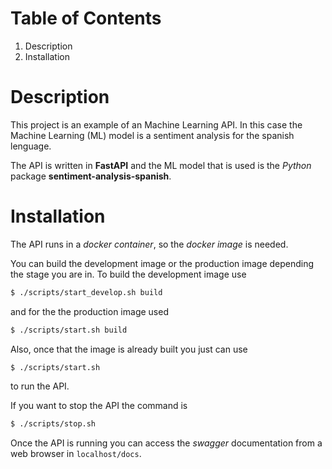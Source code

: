 
# Table of Contents

1.  Description
2.  Installation

# Description

This project is an example of an Machine Learning API. In this case
the Machine Learning (ML) model is a sentiment analysis for the spanish
lenguage.

The API is written in **FastAPI** and the ML model that is used is the *Python*
package **sentiment-analysis-spanish**.

# Installation

The API runs in a *docker container*, so the *docker image* is needed.

You can build the development image or the production image depending the
stage you are in. To build the development image use

``` sh
$ ./scripts/start_develop.sh build
```

and for the the production image used

``` sh
$ ./scripts/start.sh build
```

Also, once that the image is already built you just can use

``` sh
$ ./scripts/start.sh
```

to run the API.

If you want to stop the API the command is

``` sh
$ ./scripts/stop.sh
```

Once the API is running you can access the *swagger* documentation from a web
browser in `localhost/docs`.

